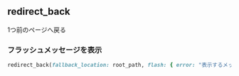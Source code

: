 ## redirect_back
1つ前のページへ戻る
  
### フラッシュメッセージを表示
  
```rb
redirect_back(fallback_location: root_path, flash: { error: "表示するメッセージ" })
```
